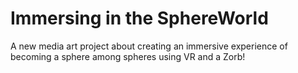 # Immersing in the SphereWorld
A new media art project about creating an immersive experience of becoming a sphere among spheres using VR and a Zorb!
